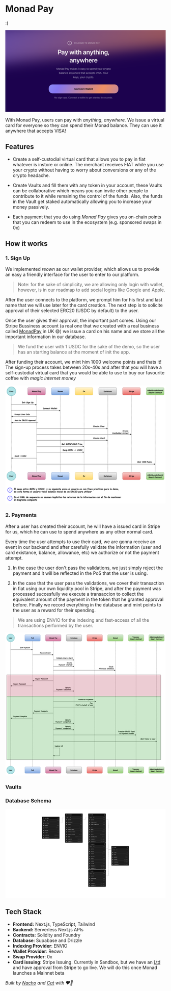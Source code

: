 # Monad Pay

:(

![Homepage](public/assets/docs/homepage.png)

With Monad Pay, users can pay with _anything_, _anywhere._ We issue a virtual card for everyone so they can spend their Monad balance. They can use it anywhere that accepts VISA!

## Features

- Create a self-custodial virtual card that allows you to pay in fiat whatever is instore or online. The merchant receives FIAT while you use your crypto without having to worry about conversions or any of the crypto headache.

- Create Vaults and fill them with any token in your account, these Vaults can be collaborative which means you can invite other people to contribute to it while remaining the control of the funds. Also, the funds in the Vault get staked automatically allowing you to increase your money passively.

- Each payment that you do using _Monad Pay_ gives you on-chain points that you can redeem to use in the ecosystem (e.g. sponsored swaps in 0x)

## How it works

### 1. Sign Up

We implemented _reown_ as our wallet provider, which allows us to provide an easy a friendly interface for the user to enter to our platform.

> Note: for the sake of simplicity, we are allowing only login with wallet, however, is in our roadmap to add social logins like Google and Apple.

After the user connects to the platform, we prompt him for his first and last name that we will use later for the card creation. The next step is to solicite approval of their selected ERC20 (USDC by default) to the user.

Once the user gives their approval, the important part comes. Using our Stripe Bussiness account (a real one that we created with a real business called [MonadPay](https://find-and-update.company-information.service.gov.uk/company/NI732549) in UK 😄) we issue a card on his name and we store all the important information in our database.

> We fund the user with 1 USDC for the sake of the demo, so the user has an starting balance at the moment of init the app.

After funding their account, we mint him 1000 welcome points and thats it! The sign-up process takes between 20s-40s and after that you will have a self-custodial virtual card that you would be able to use to buy our favourite coffee with _magic internet money_

![alt text](signup-flow.png)

### 2. Payments

After a user has created their account, he will have a issued card in Stripe for us, which he can use to spend anywhere as any other normal card.

Every time the user attempts to use their card, we are gonna receive an event in our backend and after carefully validate the information (user and card existance, balance, allowance, etc) we authorize or not the payment attempt.

1. In the case the user don't pass the validations, we just simply reject the payment and it will be reflected in the PoS that the user is using.

2. In the case that the user pass the validations, we cover their transaction in fiat using our own liquidity pool in Stripe, and after the payment was processed succesfully we execute a transaccion to collect the equivalent amount of the payment in the token that he granted approval before. Finally we record everything in the database and mint points to the user as a reward for their spending.

> We are using ENVIO for the indexing and fast-access of all the transactions performed by the user.

![payment flow](payment-flow.png)

### Vaults

### Database Schema

![database schema](database-schema.png)

## Tech Stack

- **Frontend:** Next.js, TypeScript, Tailwind
- **Backend:** Serverless Next.js APIs
- **Contracts:** Solidity and Foundry
- **Database**: Supabase and Drizzle
- **Indexing Provider**: ENVIO
- **Wallet Provider**: Reown
- **Swap Provider**: 0x
- **Card issuing**: Stripe Issuing. Currently in Sandbox, but we have an [Ltd](https://find-and-update.company-information.service.gov.uk/company/NI732549) and have approval from Stripe to go live. We will do this once Monad launches a Mainnet beta

_Built by [Nacho](https://x.com/ziginiz) and [Cat](https://x.com/catmcgeecode) with ❤️‍🔥_
